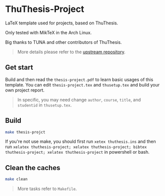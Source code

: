# ThuThesis-Project

LaTeX template used for projects, based on ThuThesis.

Only tested with MikTeX in the Arch Linux.

Big thanks to TUNA and other contributors of ThuThesis.

> More details please refer to the [upstream repository](https://github.com/tuna/thuthesis).

## Get start

Build and then read the `thesis-project.pdf` to learn basic usages of this template.
You can edit `thesis-project.tex` and `thusetup.tex` and build your own project report.

> In specific, you may need change `author`, `course`, `title`, and `studentid` in `thusetup.tex`.

## Build

```bash
make thesis-projct
```

If you're not use make, you should first run `xetex thuthesis.ins` and then run `xelatex thuthesis-project; xelatex thuthesis-project; bibtex thuthesis-project; xelatex thuthesis-project` in powershell or bash.

## Clean the caches

```bash
make clean
```
> More tasks refer to `Makefile`.
